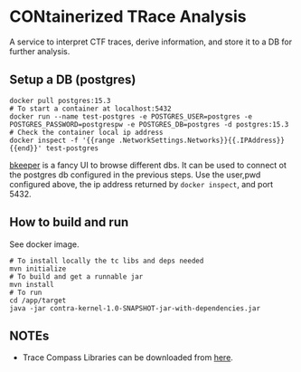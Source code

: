 # CONtainerized TRace Analysis

A service to interpret CTF traces, derive information, and store it to
a DB for further analysis.

## Setup a DB (postgres)

```
docker pull postgres:15.3
# To start a container at localhost:5432
docker run --name test-postgres -e POSTGRES_USER=postgres -e POSTGRES_PASSWORD=postgrespw -e POSTGRES_DB=postgres -d postgres:15.3
# Check the container local ip address
docker inspect -f '{{range .NetworkSettings.Networks}}{{.IPAddress}}{{end}}' test-postgres
```

[bkeeper][bkeeper] is a fancy UI to browse different dbs.
It can be used to connect ot the postgres db configured in the previous
steps. Use the user,pwd configured above, the ip address returned by
```docker inspect```, and port 5432.

## How to build and run

See docker image.

```
# To install locally the tc libs and deps needed
mvn initialize
# To build and get a runnable jar
mvn install
# To run
cd /app/target
java -jar contra-kernel-1.0-SNAPSHOT-jar-with-dependencies.jar
```

## NOTEs

- Trace Compass Libraries can be downloaded from [here][tc-libs].

[tc-libs]:https://download.eclipse.org/tracecompass/stable/repository/plugins/
[bkeeper]:https://github.com/beekeeper-studio/beekeeper-studio
